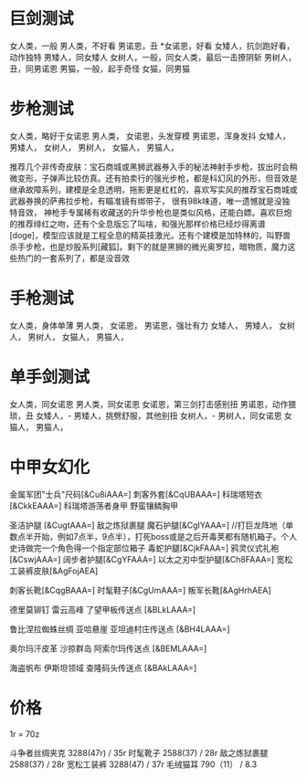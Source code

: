 # 巨剑测试

女人类，一般
男人类，不好看
男诺恩，丑
*女诺恩，好看
女矮人，抗剑跑好看，动作独特
男矮人，同女矮人
女树人，一般，同女人类，最后一击撩阴斩
男树人，丑，同男诺恩
男猫，一般，起手奇怪
女猫，同男猫

# 步枪测试

女人类，略好于女诺恩
男人类，
女诺恩，头发穿模
男诺恩，浑身发抖
女矮人，
男矮人，
女树人，
男树人，
女猫人，
男猫人，

推荐几个非传奇皮肤：宝石商城或黑狮武器券入手的秘法神射手步枪，拔出时会稍微变形，子弹声比较仿真。还有拍卖行的强光步枪，都是科幻风的外形，但音效是继承故障系列，建模是全息透明，拖影更是杠杠的，喜欢写实风的推荐宝石商城或武器券换的萨弗拉步枪，有瞄准镜有绑带子， 很有98k味道，唯一遗憾就是没独特音效， 神枪手专属稀有收藏送的升华步枪也是类似风格，还能白嫖。喜欢巨炮的推荐绯红之吻，还有个全息版忘了叫啥，和强光那样价格已经炒得离谱[doge]，模型应该就是工程全息的精英技激光。还有个建模是加特林的，叫野兽杀手步枪，也是炒股系列[藏狐]。剩下的就是黑狮的微光奥罗拉，暗物质，魔力这些热门的一套系列了，都是没音效

# 手枪测试

女人类，身体单薄
男人类，
女诺恩，
男诺恩，强壮有力
女矮人，
男矮人，
女树人，
男树人，
女猫人，
男猫人，

# 单手剑测试

女人类，同女诺恩
男人类，同女诺恩
女诺恩，第三剑打击感别扭
男诺恩，动作猥琐，丑
女矮人，-
男矮人，挑劈舒服，其他别扭
女树人，-
男树人，同女诺恩
女猫人，
男猫人，

# 中甲女幻化

金属军团"士兵"尺码[&Cu8iAAA=] 
刺客外套[&CqUBAAA=]
科瑞塔短衣[&CkkEAAA=]
科瑞塔游荡者身甲
野蛮镶鳞胸甲


圣洁护腿 [&CugtAAA=]
敌之炼狱裹腿
魔石护腿[&CgIYAAA=] //打巨龙阵地（单数点半开始，例如7点半，9点半），打死boss或是之后开毒荚都有随机箱子。个人史诗做完一个角色得一个指定部位箱子
毒蛇护腿[&CjkFAAA=]
鸦灵仪式礼袍[&CswjAAA=]
阔步者护腿[&CgYFAAA=]
以太之刃中型护腿[&Ch8FAAA=]
宽松工装裤皮肤[&AgFojAEA]


刺客长靴[&CqgBAAA=]
时髦鞋子[&CgUmAAA=]
叛军长靴[&AgHrhAEA]




德里莫铆钉
雷云高峰 了望甲板传送点 [&BLkLAAA=]

鲁比涅拉蜘蛛丝绸
亚哈悬崖 亚坦迪村庄传送点 [&BH4LAAA=]

奥尔玛汗皮革
沙掠群岛 阿索尔玛传送点 [&BEMLAAA=]

海盗帆布
伊斯坦领域 查隆码头传送点 [&BAkLAAA=]


# 价格
1r = 70z

斗争者丝绸夹克 3288(47r) / 35r
时髦靴子 2588(37) / 28r
敌之炼狱裹腿 2588(37) / 28r
宽松工装裤 3288(47) / 37r
毛绒猫耳 790（11） / 8.3
